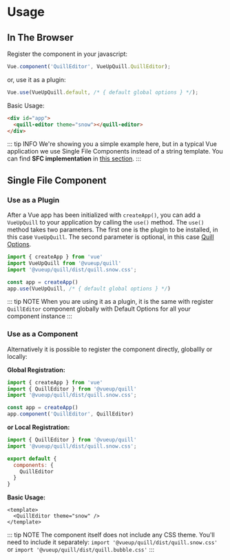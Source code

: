 # Usage

## In The Browser

Register the component in your javascript:
```js
Vue.component('QuillEditor', VueUpQuill.QuillEditor);
```

or, use it as a plugin:

```js
Vue.use(VueUpQuill.default, /* { default global options } */);
```

Basic Usage:

``` html
<div id="app">
  <quill-editor theme="snow"></quill-editor>
</div>
```
::: tip INFO
We're showing you a simple example here, but in a typical Vue application we use Single File Components instead of a string template. You can find **SFC implementation** in [this section](usage.md#single-file-component).
:::

## Single File Component

### Use as a Plugin
After a Vue app has been initialized with `createApp()`, you can add a `VueUpQuill` to your application by calling the `use()` method. The `use()` method takes two parameters. The first one is the plugin to be installed, in this case `VueUpQuill`. The second parameter is optional, in this case [Quill Options](options.md).

``` js
import { createApp } from 'vue'
import VueUpQuill from '@vueup/quill'
import '@vueup/quill/dist/quill.snow.css';

const app = createApp()
app.use(VueUpQuill, /* { default global options } */)
```

::: tip NOTE
When you are using it as a plugin, it is the same with register `QuillEditor` component globally with Default Options for all your component instance
:::

### Use as a Component

Alternatively it is possible to register the component directly, globallly or locally:

**Global Registration:**

``` javascript
import { createApp } from 'vue'
import { QuillEditor } from '@vueup/quill'
import '@vueup/quill/dist/quill.snow.css';

const app = createApp()
app.component('QuillEditor', QuillEditor)
```

**or Local Registration:**

``` javascript
import { QuillEditor } from '@vueup/quill'
import '@vueup/quill/dist/quill.snow.css';

export default {
  components: {
    QuillEditor
  }
}
```

**Basic Usage:**

``` vue
<template>
  <QuillEditor theme="snow" />
</template>
```

::: tip NOTE
The component itself does not include any CSS theme. You'll need to include it separately:
`import '@vueup/quill/dist/quill.snow.css'` or `import '@vueup/quill/dist/quill.bubble.css'`
:::

